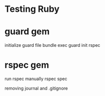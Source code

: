# Testing Ruby

# guard gem

initialize guard file 
bundle exec guard init rspec

# rspec gem

run rspec manually
rspec spec

removing journal and .gitignore
